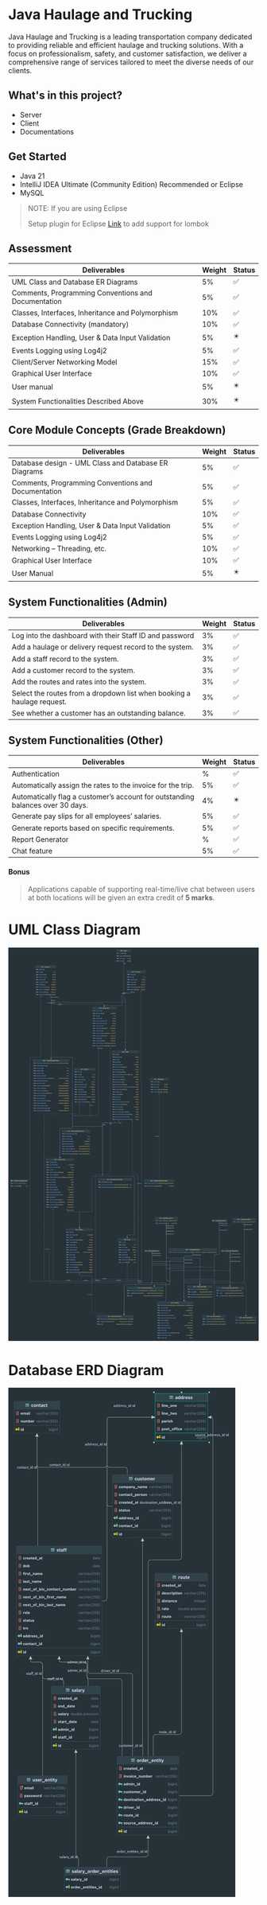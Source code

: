 # Java Haulage and Trucking

Java Haulage and Trucking is a leading transportation company dedicated to providing reliable and efficient haulage and trucking solutions. With a focus on professionalism, safety, and customer satisfaction, we deliver a comprehensive range of services tailored to meet the diverse needs of our clients.

## What's in this project?

- Server
- Client
- Documentations

## Get Started

- Java 21
- IntelliJ IDEA Ultimate (Community Edition) Recommended or Eclipse
- MySQL

> NOTE: If you are using Eclipse
> 
> Setup plugin for Eclipse [Link](https://projectlombok.org/setup/eclipse) to add support for lombok

## Assessment

| Deliverables                                        | Weight | Status |
|-----------------------------------------------------|--------|--------|
| UML Class and Database ER Diagrams                  | 5%     | ✅      |
| Comments, Programming Conventions and Documentation | 5%     | ✅      |
| Classes, Interfaces, Inheritance and Polymorphism   | 10%    | ✅      |
| Database Connectivity (mandatory)                   | 10%    | ✅      |
| Exception Handling, User & Data Input Validation    | 5%     | ✴️     |
| Events Logging using Log4j2                         | 5%     | ✅️     |
| Client/Server Networking Model                      | 15%    | ✅️     |
| Graphical User Interface                            | 10%    | ✅️     |
| User manual                                         | 5%     | ✴️️    |
| System Functionalities Described Above              | 30%    | ✴️️    |

## Core Module Concepts (Grade Breakdown)

| Deliverables                                         | Weight | Status |
|------------------------------------------------------|--------|--------|
| Database design - UML Class and Database ER Diagrams | 5%     | ✅️     |
| Comments, Programming Conventions and Documentation  | 5%     | ✅️     |
| Classes, Interfaces, Inheritance and Polymorphism    | 5%     | ✅️     |
| Database Connectivity                                | 10%    | ✅️     |
| Exception Handling, User & Data Input Validation     | 5%     | ✅️     |
| Events Logging using Log4j2                          | 5%     | ✅️     |
| Networking – Threading, etc.                         | 10%    | ✅️     |
| Graphical User Interface                             | 10%    | ✅️     |
| User Manual                                          | 5%     | ✴️     |

## System Functionalities (Admin)

| Deliverables                                                           | Weight | Status |
|------------------------------------------------------------------------|--------|--------|
| Log into the dashboard with their Staff ID and password                | 3%     | ✅️     |
| Add a haulage or delivery request record to the system.                | 3%     | ✅️     |
| Add a staff record to the system.                                      | 3%     | ✅️     |
| Add a customer record to the system.                                   | 3%     | ✅️     |
| Add the routes and rates into the system.                              | 3%     | ✅️     |
| Select the routes from a dropdown list when booking a haulage request. | 3%     | ✅️     |
| See whether a customer has an outstanding balance.                     | 3%     | ✅️     |

## System Functionalities (Other)

| Deliverables                                                                   | Weight | Status |
|--------------------------------------------------------------------------------|--------|--------|
| Authentication                                                                 | %      | ✅️     |
| Automatically assign the rates to the invoice for the trip.                    | 5%     | ✅️️    |
| Automatically flag a customer’s account for outstanding balances over 30 days. | 4%     | ✴️     |
| Generate pay slips for all employees’ salaries.                                | 5%     | ✅️️    |
| Generate reports based on specific requirements.                               | 5%     | ✅️     |
| Report Generator                                                               | %      | ✅️     |
| Chat feature                                                                   | 5%     | ✅️️    |

#### Bonus

> Applications capable of supporting real-time/live chat between users at both locations will 
> be given an extra credit of **5 marks**.

# UML Class Diagram

![alt text](./jht-docs/jht-uml.png "Title")

# Database ERD Diagram

![alt text](./jht-docs/jht-erd.png "Title")